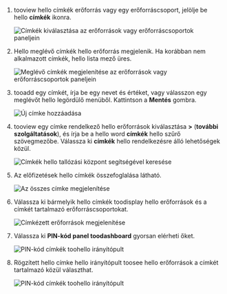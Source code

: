 1. tooview hello címkék erőforrás vagy egy erőforráscsoport, jelölje be hello **címkék** ikonra. 
   
     ![Címkék kiválasztása az erőforrások vagy erőforráscsoportok paneljein](./media/resource-manager-tag-resources/select-tag-icon.png)
2. Hello meglévő címkék hello erőforrás megjelenik. Ha korábban nem alkalmazott címkék, hello lista mező üres. 

     ![Meglévő címkék megjelenítése az erőforrások vagy erőforráscsoportok paneljein](./media/resource-manager-tag-resources/existing-tags.png)
3. tooadd egy címkét, írja be egy nevet és értéket, vagy válasszon egy meglévőt hello legördülő menüből. Kattintson a **Mentés** gombra.

     ![Új címke hozzáadása](./media/resource-manager-tag-resources/tag-resources.png)
3. tooview egy címke rendelkező hello erőforrások kiválasztása  **>**  (**további szolgáltatások**), és írja be a hello word **címkék** hello szűrő szövegmezőbe. Válassza ki **címkék** hello rendelkezésre álló lehetőségek közül.
   
     ![Címkék hello tallózási központ segítségével keresése](./media/resource-manager-tag-resources/browse-tags.png)
4. Az előfizetések hello címkék összefoglalása látható.
   
     ![Az összes címke megjelenítése](./media/resource-manager-tag-resources/tag-taxonomy.png)
5. Válassza ki bármelyik hello címkék toodisplay hello erőforrások és a címkét tartalmazó erőforráscsoportokat.
   
     ![Címkézett erőforrások megjelenítése](./media/resource-manager-tag-resources/show-tagged-resources.png)
6. Válassza ki **PIN-kód panel toodashboard** gyorsan elérheti őket.
   
     ![PIN-kód címkék toohello irányítópult](./media/resource-manager-tag-resources/pin-tag.png)
7. Rögzített hello címke hello irányítópult toosee hello erőforrások a címkét tartalmazó közül választhat.

     ![PIN-kód címkék toohello irányítópult](./media/resource-manager-tag-resources/show-pinned-tag.png)

